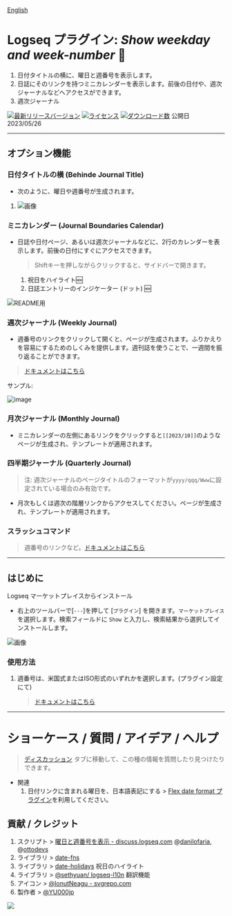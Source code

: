 [English](https://github.com/YU000jp/logseq-plugin-show-weekday-and-week-number)

# Logseq プラグイン: *Show weekday and week-number* 📆

1. 日付タイトルの横に、曜日と週番号を表示します。
1. 日誌にそのリンクを持つミニカレンダーを表示します。前後の日付や、週次ジャーナルなどへアクセスができます。
1. 週次ジャーナル

[![最新リリースバージョン](https://img.shields.io/github/v/release/YU000jp/logseq-plugin-show-weekday-and-week-number)](https://github.com/YU000jp/logseq-plugin-show-weekday-and-week-number/releases)
[![ライセンス](https://img.shields.io/github/license/YU000jp/logseq-plugin-show-weekday-and-week-number?color=blue)](https://github.com/YU000jp/logseq-plugin-show-weekday-and-week-number/LICENSE)
[![ダウンロード数](https://img.shields.io/github/downloads/YU000jp/logseq-plugin-show-weekday-and-week-number/total.svg)](https://github.com/YU000jp/logseq-plugin-show-weekday-and-week-number/releases)
公開日 2023/05/26

---

## オプション機能

### 日付タイトルの横 (Behinde Journal Title)

- 次のように、曜日や週番号が生成されます。

1. ![画像](https://github.com/YU000jp/logseq-plugin-show-weekday-and-week-number/assets/111847207/f47b8948-5e7a-4e16-a5ae-6966672742b1)

### ミニカレンダー (Journal Boundaries Calendar)

- 日誌や日付ページ、あるいは週次ジャーナルなどに、2行のカレンダーを表示します。前後の日付にすぐにアクセスできます。
  > Shiftキーを押しながらクリックすると、サイドバーで開きます。
  1. 祝日をハイライト🆕
  1. 日誌エントリーのインジケーター (ドット) 🆕

![README用](https://github.com/YU000jp/logseq-plugin-show-weekday-and-week-number/assets/111847207/114708ab-0389-4c46-b962-00cb25e2070a)

### 週次ジャーナル (Weekly Journal)

- 週番号のリンクをクリックして開くと、ページが生成されます。ふりかえりを容易にするためのしくみを提供します。週刊誌を使うことで、一週間を振り返ることができます。

> [ドキュメントはこちら](https://github.com/YU000jp/logseq-plugin-show-weekday-and-week-number/wiki/%E9%80%B1%E6%AC%A1%E3%82%B8%E3%83%A3%E3%83%BC%E3%83%8A%E3%83%AB-(Weekly-Journal))

サンプル:

  ![image](https://github.com/YU000jp/logseq-plugin-show-weekday-and-week-number/assets/111847207/eb35708d-89e9-401d-a0b9-9ff8e49bb290)


### 月次ジャーナル (Monthly Journal)

- ミニカレンダーの左側にあるリンクをクリックすると`[[2023/10]]`のようなページが生成され、テンプレートが適用されます。

### 四半期ジャーナル (Quarterly Journal)

> 注: 週次ジャーナルのページタイトルのフォーマットが`yyyy/qqq/Www`に設定されている場合のみ有効です。
- 月次もしくは週次の階層リンクからアクセスしてください。ページが生成され、テンプレートが適用されます。

### スラッシュコマンド

> 週番号のリンクなど。[ドキュメントはこちら](https://github.com/YU000jp/logseq-plugin-show-weekday-and-week-number/wiki/Slash-Command)

---

## はじめに

Logseq マーケットプレイスからインストール
  - 右上のツールバーで[`---`]を押して [`プラグイン`] を開きます。`マーケットプレイス` を選択します。検索フィールドに `Show` と入力し、検索結果から選択してインストールします。

   ![画像](https://github.com/YU000jp/logseq-plugin-show-weekday-and-week-number/assets/111847207/5c3a2b34-298b-4790-8e12-01d83e289794)

### 使用方法

1. 週番号は、米国式またはISO形式のいずれかを選択します。(プラグイン設定にて)
      > [ドキュメントはこちら](https://github.com/YU000jp/logseq-plugin-show-weekday-and-week-number/wiki/%E9%80%B1%E7%95%AA%E5%8F%B7%E3%83%95%E3%82%A9%E3%83%BC%E3%83%9E%E3%83%83%E3%83%88%E3%81%AE%E9%81%B8%E6%8A%9E%E8%82%A2-(Japanese))

---

# ショーケース / 質問 / アイデア / ヘルプ

> [ディスカッション](https://github.com/YU000jp/logseq-plugin-show-weekday-and-week-number/discussions) タブに移動して、この種の情報を質問したり見つけたりできます。

- 関連
  1. 日付リンクに含まれる曜日を、日本語表記にする > [Flex date format プラグイン](https://github.com/YU000jp/logseq-plugin-flex-date-format)を利用してください。

## 貢献 / クレジット

1. スクリプト > [曜日と週番号を表示 - discuss.logseq.com](https://discuss.logseq.com/t/show-week-day-and-week-number/12685/18) @[danilofaria](https://discuss.logseq.com/u/danilofaria/), @[ottodevs](https://discuss.logseq.com/u/ottodevs/)
1. ライブラリ > [date-fns](https://date-fns.org/)
1. ライブラリ > [date-holidays](https://github.com/commenthol/date-holidays) 祝日のハイライト
1. ライブラリ > [@sethyuan/ logseq-l10n](https://github.com/sethyuan/logseq-l10n) 翻訳機能
1. アイコン > [@IonutNeagu - svgrepo.com](https://www.svgrepo.com/svg/490868/monday)
1. 製作者 > [@YU000jp](https://github.com/YU000jp)

<a href="https://www.buymeacoffee.com/yu000japan"><img src="https://img.buymeacoffee.com/button-api/?text=Buy me a pizza&emoji=🍕&slug=yu000japan&button_colour=FFDD00&font_colour=000000&font_family=Poppins&outline_colour=000000&coffee_colour=ffffff" /></a>
